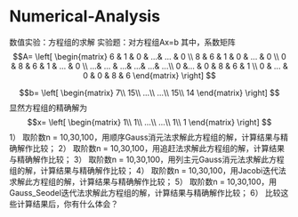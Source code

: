 # Numerical-Analysis
数值实验：方程组的求解
实验题：对方程组Ax=b
其中，系数矩阵 
$$A=
\left[
\begin{matrix}
6 & 1 & 0 & ...& ... & 0 \\
8 & 6 & 1 & 0  & ... & 0 \\
0 & 8 & 6 & 1  & ... & 0 \\
...& ... & ...& ...& ...& ...\\
0 &... & 0 & 8  & 6 & 1 \\
0 & ... & 0 & 0  & 8 & 6 
\end{matrix}
\right]
$$

$$b=
\left[
\begin{matrix}
7\\
15\\
...\\
...\\
15\\
14
\end{matrix}
\right]
$$
显然方程组的精确解为
$$x=
\left[
\begin{matrix}
1\\
1\\
...\\
...\\
1\\
1
\end{matrix}
\right]
$$
1） 取阶数n = 10,30,100，用顺序Gauss消元法求解此方程组的解，计算结果与精确解作比较；
2） 取阶数n = 10,30,100，用追赶法求解此方程组的解，计算结果与精确解作比较；
3） 取阶数n = 10,30,100，用列主元Gauss消元法求解此方程组的解，计算结果与精确解作比较；
4） 取阶数n = 10,30,100，用Jacobi迭代法求解此方程组的解，计算结果与精确解作比较；
5） 取阶数n = 10,30,100，用Gauss_Seodel迭代法求解此方程组的解，计算结果与精确解作比较；
6） 比较这些计算结果后，你有什么体会？
